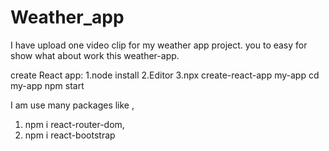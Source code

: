# Weather_app

I have upload one video clip for my weather app project. you to easy for show what about work this weather-app.

create React app: 
1.node install
2.Editor
3.npx create-react-app my-app
  cd my-app
  npm start

I am use many packages  like ,
1. npm i react-router-dom,
2. npm i react-bootstrap
